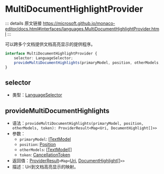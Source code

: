 # MultiDocumentHighlightProvider
        
::: details 原文链接
https://microsoft.github.io/monaco-editor/docs.html#interfaces/languages.MultiDocumentHighlightProvider.html
:::


可以跨多个文档提供文档高亮显示的提供程序。


```ts
interface MultiDocumentHighlightProvider {
    selector: LanguageSelector;
    provideMultiDocumentHighlights(primaryModel, position, otherModels, token): ProviderResult<Map<Uri, DocumentHighlight[]>>;
}
```

## selector
- 类型：[LanguageSelector](/api/languages/LanguageSelector.md)
## provideMultiDocumentHighlights
- 语法：`provideMultiDocumentHighlights(primaryModel, position, otherModels, token): ProviderResult<Map<Uri, DocumentHighlight[]>>`
- 参数：
  - `primaryModel`: [ITextModel](/api/editor/ITextModel.md)
  - `position`: [Position](/api/Position.md)
  - `otherModels`: [ITextModel](/api/editor/ITextModel.md)[]
  - `token`: [CancellationToken](/api/CancellationToken.md)
- 返回值：[ProviderResult](/api/languages/ProviderResult.md)`<Map<`[Uri](/api/Uri.md), [DocumentHighlight](/api/languages/DocumentHighlight.md)[]`>>`
- 描述：Uri到文档高亮显示的映射。